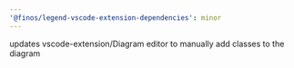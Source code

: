 ```yaml
---
'@finos/legend-vscode-extension-dependencies': minor
---
```


updates vscode-extension/Diagram editor to manually add classes to the diagram
